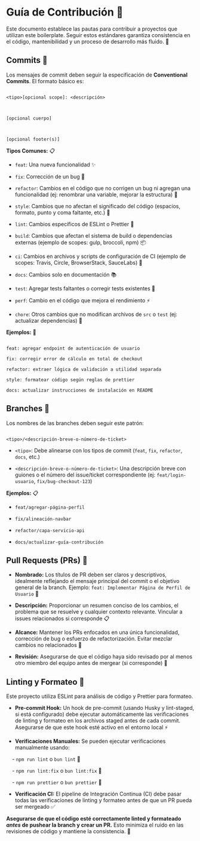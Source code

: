 # Guía de Contribución 📝

Este documento establece las pautas para contribuir a proyectos que utilizan este boilerplate. Seguir estos estándares garantiza consistencia en el código, mantenibilidad y un proceso de desarrollo más fluido. 🚀

## Commits 💾

Los mensajes de commit deben seguir la especificación de **Conventional Commits**. El formato básico es:

```

<tipo>[opcional scope]: <descripción>



[opcional cuerpo]



[opcional footer(s)]

```

**Tipos Comunes:** 📋

- `feat`: Una nueva funcionalidad ✨

- `fix`: Corrección de un bug 🐛

- `refactor`: Cambios en el código que no corrigen un bug ni agregan una funcionalidad (ej: renombrar una variable, mejorar la estructura) 🔨

- `style`: Cambios que no afectan el significado del código (espacios, formato, punto y coma faltante, etc.) 💅

- `lint`: Cambios específicos de ESLint o Prettier 🧹

- `build`: Cambios que afectan el sistema de build o dependencias externas (ejemplo de scopes: gulp, broccoli, npm) 📦

- `ci`: Cambios en archivos y scripts de configuración de CI (ejemplo de scopes: Travis, Circle, BrowserStack, SauceLabs) 🔄

- `docs`: Cambios solo en documentación 📚

- `test`: Agregar tests faltantes o corregir tests existentes 🧪

- `perf`: Cambio en el código que mejora el rendimiento ⚡

- `chore`: Otros cambios que no modifican archivos de `src` o `test` (ej: actualizar dependencias) 🔧

**Ejemplos:** 📝

```

feat: agregar endpoint de autenticación de usuario

fix: corregir error de cálculo en total de checkout

refactor: extraer lógica de validación a utilidad separada

style: formatear código según reglas de prettier

docs: actualizar instrucciones de instalación en README

```

## Branches 🌿

Los nombres de las branches deben seguir este patrón:

```

<tipo>/<descripción-breve-o-número-de-ticket>

```

- `<tipo>`: Debe alinearse con los tipos de commit (`feat`, `fix`, `refactor`, `docs`, etc.)

- `<descripción-breve-o-número-de-ticket>`: Una descripción breve con guiones o el número del issue/ticket correspondiente (ej: `feat/login-usuario`, `fix/bug-checkout-123`)

**Ejemplos:** 📋

- `feat/agregar-página-perfil`

- `fix/alineación-navbar`

- `refactor/capa-servicio-api`

- `docs/actualizar-guía-contribución`

## Pull Requests (PRs) 🔄

- **Nombrado:** Los títulos de PR deben ser claros y descriptivos, idealmente reflejando el mensaje principal del commit o el objetivo general de la branch. Ejemplo: `feat: Implementar Página de Perfil de Usuario` 📝

- **Descripción:** Proporcionar un resumen conciso de los cambios, el problema que se resuelve y cualquier contexto relevante. Vincular a issues relacionados si corresponde 📋

- **Alcance:** Mantener los PRs enfocados en una única funcionalidad, corrección de bug o esfuerzo de refactorización. Evitar mezclar cambios no relacionados 🎯

- **Revisión:** Asegurarse de que el código haya sido revisado por al menos otro miembro del equipo antes de mergear (si corresponde) 👥

## Linting y Formateo 🧹

Este proyecto utiliza ESLint para análisis de código y Prettier para formateo.

- **Pre-commit Hook:** Un hook de pre-commit (usando Husky y lint-staged, si está configurado) debe ejecutar automáticamente las verificaciones de linting y formateo en los archivos staged antes de cada commit. Asegurarse de que este hook esté activo en el entorno local ⚡

- **Verificaciones Manuales:** Se pueden ejecutar verificaciones manualmente usando:

    - `npm run lint` o `bun lint` 🧹

    - `npm run lint:fix` o `bun lint:fix` 🔧

    - `npm run prettier` o `bun prettier` 💅

- **Verificación CI:** El pipeline de Integración Continua (CI) debe pasar todas las verificaciones de linting y formateo antes de que un PR pueda ser mergeado ✅

**Asegurarse de que el código esté correctamente linted y formateado _antes_ de pushear la branch y crear un PR.** Esto minimiza el ruido en las revisiones de código y mantiene la consistencia. 🎯
